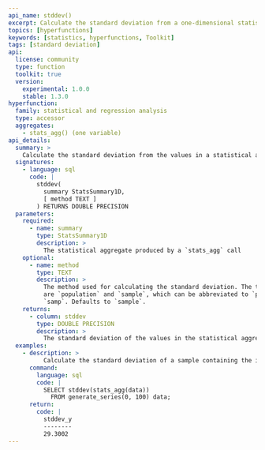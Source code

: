 ```yaml
---
api_name: stddev()
excerpt: Calculate the standard deviation from a one-dimensional statistical aggregate
topics: [hyperfunctions]
keywords: [statistics, hyperfunctions, Toolkit]
tags: [standard deviation]
api:
  license: community
  type: function
  toolkit: true
  version:
    experimental: 1.0.0
    stable: 1.3.0
hyperfunction:
  family: statistical and regression analysis
  type: accessor
  aggregates:
    - stats_agg() (one variable)
api_details:
  summary: >
    Calculate the standard deviation from the values in a statistical aggregate.
  signatures:
    - language: sql
      code: |
        stddev(
          summary StatsSummary1D,
          [ method TEXT ]
        ) RETURNS DOUBLE PRECISION
  parameters:
    required:
      - name: summary
        type: StatsSummary1D
        description: >
          The statistical aggregate produced by a `stats_agg` call
    optional:
      - name: method
        type: TEXT
        description: >
          The method used for calculating the standard deviation. The two options
          are `population` and `sample`, which can be abbreviated to `pop` or
          `samp`. Defaults to `sample`.
    returns:
      - column: stddev
        type: DOUBLE PRECISION
        description: >
          The standard deviation of the values in the statistical aggregate
  examples:
    - description: >
          Calculate the standard deviation of a sample containing the integers from 0 to 100.
      command:  
        language: sql
        code: |
          SELECT stddev(stats_agg(data))
            FROM generate_series(0, 100) data;
      return:
        code: |
          stddev_y
          --------
          29.3002
---
```



